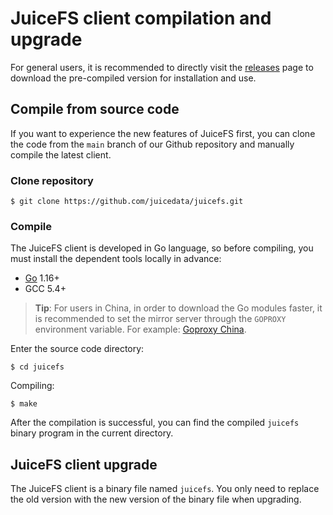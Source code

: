 # JuiceFS client compilation and upgrade

For general users, it is recommended to directly visit the [releases](https://github.com/juicedata/juicefs/releases) page to download the pre-compiled version for installation and use.

## Compile from source code

If you want to experience the new features of JuiceFS first, you can clone the code from the `main` branch of our Github repository and manually compile the latest client.

### Clone repository

```shell
$ git clone https://github.com/juicedata/juicefs.git
```

### Compile

The JuiceFS client is developed in Go language, so before compiling, you must install the dependent tools locally in advance:

- [Go](https://golang.org) 1.16+
- GCC 5.4+

> **Tip**: For users in China, in order to download the Go modules faster, it is recommended to set the mirror server through the `GOPROXY` environment variable. For example: [Goproxy China](https://github.com/goproxy/goproxy.cn).

Enter the source code directory:

```shell
$ cd juicefs
```

Compiling:

```shell
$ make
```

After the compilation is successful, you can find the compiled `juicefs` binary program in the current directory.

## JuiceFS client upgrade

The JuiceFS client is a binary file named `juicefs`. You only need to replace the old version with the new version of the binary file when upgrading.
